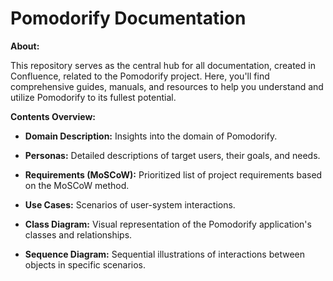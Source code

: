 # Pomodorify Documentation
**About:**

This repository serves as the central hub for all documentation, created in Confluence, related to the Pomodorify project. Here, you'll find comprehensive guides, manuals, and resources to help you understand and utilize Pomodorify to its fullest potential.

**Contents Overview:**

- **Domain Description:** Insights into the domain of Pomodorify.
  
- **Personas:** Detailed descriptions of target users, their goals, and needs.

- **Requirements (MoSCoW):** Prioritized list of project requirements based on the MoSCoW method.

- **Use Cases:** Scenarios of user-system interactions.

- **Class Diagram:** Visual representation of the Pomodorify application's classes and relationships.

- **Sequence Diagram:** Sequential illustrations of interactions between objects in specific scenarios.
